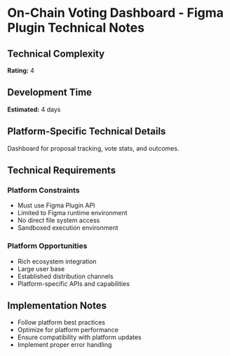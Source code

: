 # On-Chain Voting Dashboard - Figma Plugin Technical Notes

## Technical Complexity
**Rating:** 4

## Development Time
**Estimated:** 4 days

## Platform-Specific Technical Details
Dashboard for proposal tracking, vote stats, and outcomes.

## Technical Requirements

### Platform Constraints
- Must use Figma Plugin API
- Limited to Figma runtime environment
- No direct file system access
- Sandboxed execution environment

### Platform Opportunities
- Rich ecosystem integration
- Large user base
- Established distribution channels
- Platform-specific APIs and capabilities

## Implementation Notes
- Follow platform best practices
- Optimize for platform performance
- Ensure compatibility with platform updates
- Implement proper error handling
